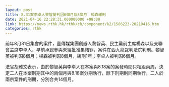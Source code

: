 ```yaml
---
layout: post
title: 8.31案李卓人黎智英判囚6個月及8個月　楊森緩刑
date: 2021-04-16 22:28:31.000000000 +08:00
link: https://news.rthk.hk/rthk/ch/component/k2/1586223-20210416.htm
categories: rthk
---
```


前年8月31日集會的案件，壹傳媒集團創辦人黎智英、民主黨前主席楊森以及支聯會主席李卓人，早前承認參與未經批准集結罪，案件在西九龍裁判法院判刑。黎智英被判囚8個月；楊森被判囚8個月，緩刑1年；李卓人被判囚6個月。

法官胡雅文表示，由於黎智英與李卓人在本案與8.18案的案發時間只相距兩周，決定二人在本案刑期其中的兩個月與8.18案分期執行，餘下刑期則同期執行，二人於兩宗案件的刑期，分別合共14個月。
